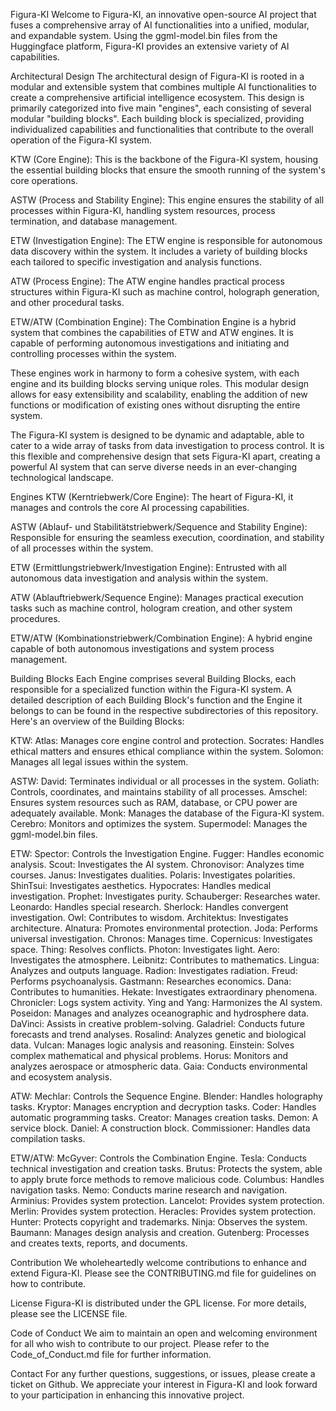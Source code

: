 Figura-KI
Welcome to Figura-KI, an innovative open-source AI project that fuses a comprehensive array of AI functionalities into a unified, modular, and expandable system. Using the ggml-model.bin files from the Huggingface platform, Figura-KI provides an extensive variety of AI capabilities.

Architectural Design
The architectural design of Figura-KI is rooted in a modular and extensible system that combines multiple AI functionalities to create a comprehensive artificial intelligence ecosystem. This design is primarily categorized into five main "engines", each consisting of several modular "building blocks". Each building block is specialized, providing individualized capabilities and functionalities that contribute to the overall operation of the Figura-KI system.

KTW (Core Engine): This is the backbone of the Figura-KI system, housing the essential building blocks that ensure the smooth running of the system's core operations.

ASTW (Process and Stability Engine): This engine ensures the stability of all processes within Figura-KI, handling system resources, process termination, and database management.

ETW (Investigation Engine): The ETW engine is responsible for autonomous data discovery within the system. It includes a variety of building blocks each tailored to specific investigation and analysis functions.

ATW (Process Engine): The ATW engine handles practical process structures within Figura-KI such as machine control, holograph generation, and other procedural tasks.

ETW/ATW (Combination Engine): The Combination Engine is a hybrid system that combines the capabilities of ETW and ATW engines. It is capable of performing autonomous investigations and initiating and controlling processes within the system.

These engines work in harmony to form a cohesive system, with each engine and its building blocks serving unique roles. This modular design allows for easy extensibility and scalability, enabling the addition of new functions or modification of existing ones without disrupting the entire system.

The Figura-KI system is designed to be dynamic and adaptable, able to cater to a wide array of tasks from data investigation to process control. It is this flexible and comprehensive design that sets Figura-KI apart, creating a powerful AI system that can serve diverse needs in an ever-changing technological landscape.

Engines
KTW (Kerntriebwerk/Core Engine): The heart of Figura-KI, it manages and controls the core AI processing capabilities.

ASTW (Ablauf- und Stabilitätstriebwerk/Sequence and Stability Engine): Responsible for ensuring the seamless execution, coordination, and stability of all processes within the system.

ETW (Ermittlungstriebwerk/Investigation Engine): Entrusted with all autonomous data investigation and analysis within the system.

ATW (Ablauftriebwerk/Sequence Engine): Manages practical execution tasks such as machine control, hologram creation, and other system procedures.

ETW/ATW (Kombinationstriebwerk/Combination Engine): A hybrid engine capable of both autonomous investigations and system process management.

Building Blocks
Each Engine comprises several Building Blocks, each responsible for a specialized function within the Figura-KI system. A detailed description of each Building Block's function and the Engine it belongs to can be found in the respective subdirectories of this repository. Here's an overview of the Building Blocks:

KTW:
Atlas: Manages core engine control and protection.
Socrates: Handles ethical matters and ensures ethical compliance within the system.
Solomon: Manages all legal issues within the system.

ASTW:
David: Terminates individual or all processes in the system.
Goliath: Controls, coordinates, and maintains stability of all processes.
Amschel: Ensures system resources such as RAM, database, or CPU power are adequately available.
Monk: Manages the database of the Figura-KI system.
Cerebro: Monitors and optimizes the system.
Supermodel: Manages the ggml-model.bin files.

ETW:
Spector: Controls the Investigation Engine.
Fugger: Handles economic analysis.
Scout: Investigates the AI system.
Chronovisor: Analyzes time courses.
Janus: Investigates dualities.
Polaris: Investigates polarities.
ShinTsui: Investigates aesthetics.
Hypocrates: Handles medical investigation.
Prophet: Investigates purity.
Schauberger: Researches water.
Leonardo: Handles special research.
Sherlock: Handles convergent investigation.
Owl: Contributes to wisdom.
Architektus: Investigates architecture.
Alnatura: Promotes environmental protection.
Joda: Performs universal investigation.
Chronos: Manages time.
Copernicus: Investigates space.
Thing: Resolves conflicts.
Photon: Investigates light.
Aero: Investigates the atmosphere.
Leibnitz: Contributes to mathematics.
Lingua: Analyzes and outputs language.
Radion: Investigates radiation.
Freud: Performs psychoanalysis.
Gastmann: Researches economics.
Dana: Contributes to humanities.
Hekate: Investigates extraordinary phenomena.
Chronicler: Logs system activity.
Ying and Yang: Harmonizes the AI system.
Poseidon: Manages and analyzes oceanographic and hydrosphere data.
DaVinci: Assists in creative problem-solving.
Galadriel: Conducts future forecasts and trend analyses.
Rosalind: Analyzes genetic and biological data.
Vulcan: Manages logic analysis and reasoning.
Einstein: Solves complex mathematical and physical problems.
Horus: Monitors and analyzes aerospace or atmospheric data.
Gaia: Conducts environmental and ecosystem analysis.

ATW:
Mechlar: Controls the Sequence Engine.
Blender: Handles holography tasks.
Kryptor: Manages encryption and decryption tasks.
Coder: Handles automatic programming tasks.
Creator: Manages creation tasks.
Demon: A service block.
Daniel: A construction block.
Commissioner: Handles data compilation tasks.

ETW/ATW:
McGyver: Controls the Combination Engine.
Tesla: Conducts technical investigation and creation tasks.
Brutus: Protects the system, able to apply brute force methods to remove malicious code.
Columbus: Handles navigation tasks.
Nemo: Conducts marine research and navigation.
Arminius: Provides system protection.
Lancelot: Provides system protection.
Merlin: Provides system protection.
Heracles: Provides system protection.
Hunter: Protects copyright and trademarks.
Ninja: Observes the system.
Baumann: Manages design analysis and creation.
Gutenberg: Processes and creates texts, reports, and documents.

Contribution
We wholeheartedly welcome contributions to enhance and extend Figura-KI. Please see the CONTRIBUTING.md file for guidelines on how to contribute.

License
Figura-KI is distributed under the GPL license. For more details, please see the LICENSE file.

Code of Conduct
We aim to maintain an open and welcoming environment for all who wish to contribute to our project. Please refer to the Code_of_Conduct.md file for further information.

Contact
For any further questions, suggestions, or issues, please create a ticket on Github. We appreciate your interest in Figura-KI and look forward to your participation in enhancing this innovative project.
